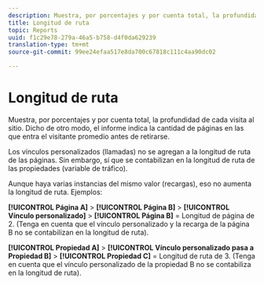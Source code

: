 ```yaml
---
description: Muestra, por porcentajes y por cuenta total, la profundidad de cada visita al sitio. Dicho de otro modo, el informe indica la cantidad de páginas en las que entra el visitante promedio antes de retirarse.
title: Longitud de ruta
topic: Reports
uuid: f1c29e78-279a-46a5-b758-d4f0da629239
translation-type: tm+mt
source-git-commit: 99ee24efaa517e8da700c67818c111c4aa90dc02

---
```



# Longitud de ruta

Muestra, por porcentajes y por cuenta total, la profundidad de cada visita al sitio. Dicho de otro modo, el informe indica la cantidad de páginas en las que entra el visitante promedio antes de retirarse.

Los vínculos personalizados (llamadas) no se agregan a la longitud de ruta de las páginas. Sin embargo, sí que se contabilizan en la longitud de ruta de las propiedades (variable de tráfico).

Aunque haya varias instancias del mismo valor (recargas), eso no aumenta la longitud de ruta. Ejemplos:

**[!UICONTROL Página A]** > **[!UICONTROL Página B]** > **[!UICONTROL Vínculo personalizado]** > **[!UICONTROL Página B]** = Longitud de página de 2. (Tenga en cuenta que el vínculo personalizado y la recarga de la página B no se contabilizan en la longitud de ruta).

**[!UICONTROL Propiedad A]** > **[!UICONTROL Vínculo personalizado pasa a Propiedad B]** > **[!UICONTROL Propiedad C]** = Longitud de ruta de 3. (Tenga en cuenta que el vínculo personalizado de la propiedad B no se contabiliza en la longitud de ruta).
